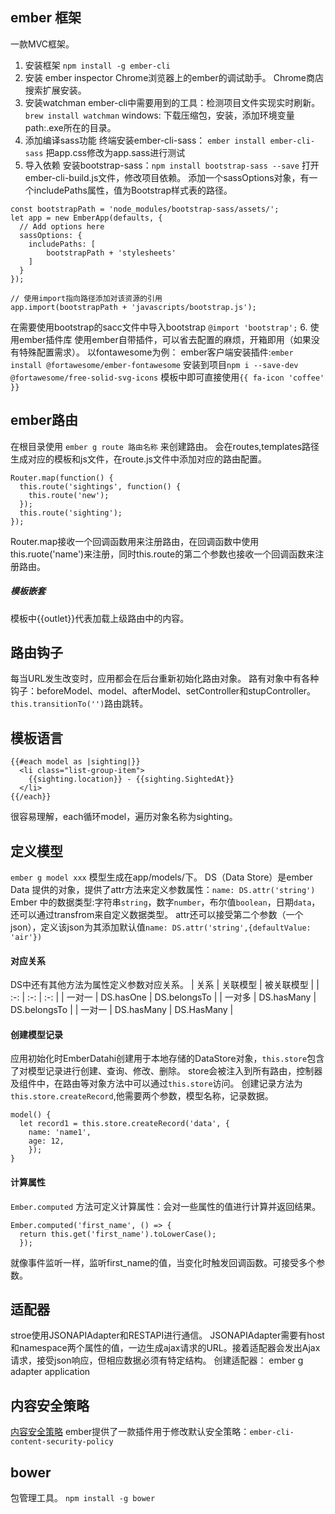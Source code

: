 ## ember 框架
一款MVC框架。
1. 安装框架
`npm install -g ember-cli`
2. 安装 ember inspector
Chrome浏览器上的ember的调试助手。
Chrome商店搜索扩展安装。
3. 安装watchman
ember-cli中需要用到的工具：检测项目文件实现实时刷新。
`brew install watchman`
windows: 下载压缩包，安装，添加环境变量 path:.exe所在的目录。
4. 添加编译sass功能
终端安装ember-cli-sass： `ember install ember-cli-sass`
把app.css修改为app.sass进行测试
5. 导入依赖
安装bootstrap-sass：`npm install bootstrap-sass --save`
打开ember-cli-build.js文件，修改项目依赖。
添加一个sassOptions对象，有一个includePaths属性，值为Bootstrap样式表的路径。
```
const bootstrapPath = 'node_modules/bootstrap-sass/assets/';
let app = new EmberApp(defaults, {
  // Add options here
  sassOptions: {
    includePaths: [
        bootstrapPath + 'stylesheets'
    ]
  }
});

// 使用import指向路径添加对该资源的引用
app.import(bootstrapPath + 'javascripts/bootstrap.js');
```
在需要使用bootstrap的sacc文件中导入bootstrap `@import 'bootstrap';`
6. 使用ember插件库
使用ember自带插件，可以省去配置的麻烦，开箱即用（如果没有特殊配置需求）。
以fontawesome为例：
ember客户端安装插件:`ember install @fortawesome/ember-fontawesome`
安装到项目`npm i --save-dev @fortawesome/free-solid-svg-icons`
模板中即可直接使用`{{ fa-icon 'coffee' }}`

## ember路由
在根目录使用 `ember g route 路由名称` 来创建路由。
会在routes,templates路径生成对应的模板和js文件，在route.js文件中添加对应的路由配置。
```
Router.map(function() {
  this.route('sightings', function() {
    this.route('new');
  });
  this.route('sighting');
});
```
Router.map接收一个回调函数用来注册路由，在回调函数中使用this.ruote('name')来注册，同时this.route的第二个参数也接收一个回调函数来注册路由。
##### 模板嵌套
模板中{{outlet}}代表加载上级路由中的内容。

## 路由钩子
每当URL发生改变时，应用都会在后台重新初始化路由对象。
路有对象中有各种钩子：beforeModel、model、afterModel、setController和stupController。
`this.transitionTo('')`路由跳转。
## 模板语言
```
{{#each model as |sighting|}}
  <li class="list-group-item">
    {{sighting.location}} - {{sighting.SightedAt}}
  </li>
{{/each}}
```
很容易理解，each循环model，遍历对象名称为sighting。

## 定义模型
`ember g model xxx`
模型生成在app/models/下。
DS（Data Store）是ember Data 提供的对象，提供了attr方法来定义参数属性：`name: DS.attr('string')`
Ember 中的数据类型:字符串`string`，数字`number`，布尔值`boolean`，日期`data`，还可以通过transfrom来自定义数据类型。
attr还可以接受第二个参数（一个json），定义该json为其添加默认值`name: DS.attr('string',{defaultValue: 'air'})`
#### 对应关系
DS中还有其他方法为属性定义参数对应关系。
| 关系 | 关联模型 | 被关联模型 |
| :-: | :-: | :-: |
| 一对一 | DS.hasOne | DS.belongsTo |
| 一对多 | DS.hasMany | DS.belongsTo |
| 一对一 | DS.hasMany | DS.HasMany |

#### 创建模型记录
应用初始化时EmberDatahi创建用于本地存储的DataStore对象，`this.store`包含了对模型记录进行创建、查询、修改、删除。
store会被注入到所有路由，控制器及组件中，在路由等对象方法中可以通过`this.store`访问。
创建记录方法为`this.store.createRecord`,他需要两个参数，模型名称，记录数据。
```
model() {
  let record1 = this.store.createRecord('data', {
    name: 'name1',
    age: 12,
    });
}
```
#### 计算属性
`Ember.computed` 方法可定义计算属性：会对一些属性的值进行计算并返回结果。
```
Ember.computed('first_name', () => {
  return this.get('first_name').toLowerCase();
  });
```
就像事件监听一样，监听first_name的值，当变化时触发回调函数。可接受多个参数。
## 适配器
stroe使用JSONAPIAdapter和RESTAPI进行通信。
JSONAPIAdapter需要有host和namespace两个属性的值，一边生成ajax请求的URL。接着适配器会发出Ajax请求，接受json响应，但相应数据必须有特定结构。
创建适配器： ember g adapter application
## 内容安全策略
[内容安全策略](https://developer.mozilla.org/zh-CN/docs/Web/HTTP/CSP)
ember提供了一款插件用于修改默认安全策略：`ember-cli-content-security-policy`

## bower
包管理工具。 `npm install -g bower`

